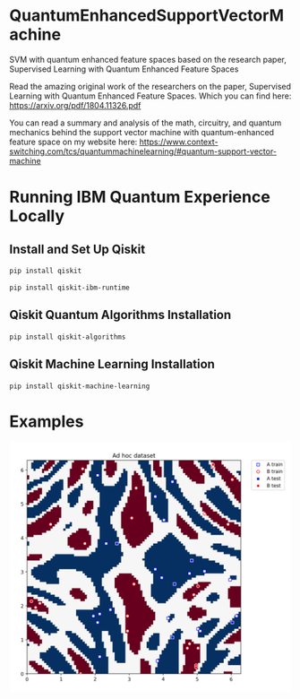 # QuantumEnhancedSupportVectorMachine
SVM with quantum enhanced feature spaces based on the research paper, Supervised Learning with Quantum Enhanced Feature Spaces 

Read the amazing original work of the researchers on the paper, Supervised Learning with Quantum Enhanced Feature Spaces. Which you can find here: https://arxiv.org/pdf/1804.11326.pdf

You can read a summary and analysis of the math, circuitry, and quantum mechanics behind the support vector machine with quantum-enhanced feature space on my website here: https://www.context-switching.com/tcs/quantummachinelearning/#quantum-support-vector-machine

# Running IBM Quantum Experience Locally

## Install and Set Up Qiskit

```
pip install qiskit
```

```
pip install qiskit-ibm-runtime
```

## Qiskit Quantum Algorithms Installation

```
pip install qiskit-algorithms
```

## Qiskit Machine Learning Installation

```
pip install qiskit-machine-learning
```

# Examples

![Adhoc Dataset Test 1](\examples\img\adhoc_dataset-test1.png)

